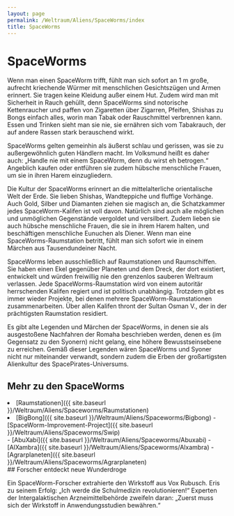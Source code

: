 ```yaml
---
layout: page
permalink: /Weltraum/Aliens/SpaceWorms/index
title: SpaceWorms
---
```



# SpaceWorms


Wenn man einen SpaceWorm trifft, fühlt man sich sofort an 1 m große, aufrecht kriechende Würmer mit menschlichen Gesichtszügen und Armen erinnert. Sie tragen keine Kleidung außer einem Hut. Zudem wird man mit Sicherheit in Rauch gehüllt, denn SpaceWorms sind notorische Kettenraucher und paffen von Zigaretten über Zigarren, Pfeifen, Shishas zu Bongs einfach alles, worin man Tabak oder Rauschmittel verbrennen kann. Essen und Trinken sieht man sie nie, sie ernähren sich vom Tabakrauch, der auf andere Rassen stark berauschend wirkt.

SpaceWorms gelten gemeinhin als äußerst schlau und gerissen, was sie zu außergewöhnlich guten Händlern macht. Im Volksmund heißt es daher auch: &bdquo;Handle nie mit einem SpaceWorm, denn du wirst eh betrogen.&ldquo; Angeblich kaufen oder entführen sie zudem hübsche menschliche Frauen, um sie in ihren Harem einzugliedern.

Die Kultur der SpaceWorms erinnert an die mittelalterliche orientalische Welt der Erde. Sie lieben Shishas, Wandteppiche und fluffige Vorhänge. Auch Gold, Silber und Diamanten ziehen sie magisch an, die Schatzkammer jedes SpaceWorm-Kalifen ist voll davon. Natürlich sind auch alle möglichen und unmöglichen Gegenstände vergoldet und versilbert. Zudem lieben sie auch hübsche menschliche Frauen, die sie in ihrem Harem halten, und beschäftigen menschliche Eunuchen als Diener. Wenn man eine SpaceWorms-Raumstation betritt, fühlt man sich sofort wie in einem Märchen aus Tausendundeiner Nacht.

SpaceWorms leben ausschließlich auf Raumstationen und Raumschiffen. Sie haben einen Ekel gegenüber Planeten und dem Dreck, der dort existiert, entwickelt und würden freiwillig nie den grenzenlos sauberen Weltraum verlassen. Jede SpaceWorms-Raumstation wird von einem autoritär herrschenden Kalifen regiert und ist politisch unabhängig. Trotzdem gibt es immer wieder Projekte, bei denen mehrere SpaceWorm-Raumstationen zusammenarbeiten. Über allen Kalifen thront der Sultan Osman V., der in der prächtigsten Raumstation residiert.

Es gibt alte Legenden und Märchen der SpaceWorms, in denen sie als ausgestoßene Nachfahren der Romaha beschrieben werden, denen es (im Gegensatz zu den Syonern) nicht gelang, eine höhere Bewusstseinsebene zu erreichen. Gemäß dieser Legenden wären SpaceWorms und Syoner nicht nur miteinander verwandt, sondern zudem die Erben der großartigsten Alienkultur des SpacePirates-Universums.

## Mehr zu den SpaceWorms

<li>[Raumstationen]({{ site.baseurl }}/Weltraum/Aliens/Spaceworms/Raumstationen)
<li>[BigBong]({{ site.baseurl }}/Weltraum/Aliens/Spaceworms/Bigbong)
- [SpaceWorm-Improvement-Project]({{ site.baseurl }}/Weltraum/Aliens/Spaceworms/Swip)

</li>
- [AbuXabi]({{ site.baseurl }}/Weltraum/Aliens/Spaceworms/Abuxabi)
- [AlXambra]({{ site.baseurl }}/Weltraum/Aliens/Spaceworms/Alxambra)

</li>
- [Agrarplaneten]({{ site.baseurl }}/Weltraum/Aliens/Spaceworms/Agrarplaneten)


<aside>
<div class="anmerkung">
## Forscher entdeckt neue Wunderdroge

Ein SpaceWorm-Forscher extrahierte den Wirkstoff aus Vox Rubusch. Eris zu seinem Erfolg: &bdquo;Ich werde die Schulmedizin revolutionieren!&ldquo; Experten der Intergalaktischen Arzneimittelbehörde zweifeln daran: &bdquo;Zuerst muss sich der Wirkstoff in Anwendungsstudien bewähren.&ldquo;

</div>
</aside>

